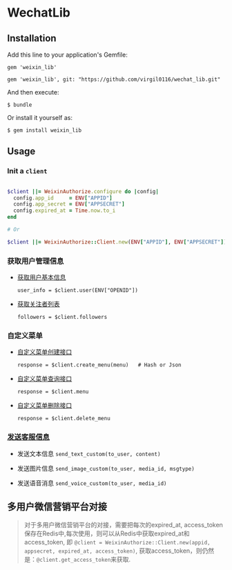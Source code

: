# WechatLib

## Installation

Add this line to your application's Gemfile:

  `gem 'weixin_lib'`
  
  `gem 'weixin_lib', git: "https://github.com/virgil0116/wechat_lib.git"`

And then execute:

  `$ bundle`

Or install it yourself as:

  `$ gem install weixin_lib`

## Usage

### Init a `client`

```ruby

$client ||= WeixinAuthorize.configure do |config|
  config.app_id     = ENV["APPID"]
  config.app_secret = ENV["APPSECRET"]
  config.expired_at = Time.now.to_i
end

# Or

$client ||= WeixinAuthorize::Client.new(ENV["APPID"], ENV["APPSECRET"])

```

### 获取用户管理信息

* [获取用户基本信息](https://mp.weixin.qq.com/wiki?t=resource/res_main&id=mp1421140839)

  `user_info = $client.user(ENV["OPENID"])`

* [获取关注者列表](https://mp.weixin.qq.com/wiki?t=resource/res_main&id=mp1421140840)

  `followers = $client.followers`

### 自定义菜单

* [自定义菜单创建接口](https://mp.weixin.qq.com/wiki?t=resource/res_main&id=mp1421141013)

  `response = $client.create_menu(menu)   # Hash or Json`

* [自定义菜单查询接口](https://mp.weixin.qq.com/wiki?t=resource/res_main&id=mp1421141014)

  `response = $client.menu`

* [自定义菜单删除接口](https://mp.weixin.qq.com/wiki?t=resource/res_main&id=mp1421141015)

  `response = $client.delete_menu`

### [发送客服信息](https://mp.weixin.qq.com/wiki?t=resource/res_main&id=mp1421140547)

* 发送文本信息
  `send_text_custom(to_user, content)`

* 发送图片信息
 `send_image_custom(to_user, media_id, msgtype)`

* 发送语音消息
  `send_voice_custom(to_user, media_id)`
  
  

## 多用户微信营销平台对接

> 对于多用户微信营销平台的对接，需要把每次的expired_at, access_token保存在Redis中,每次使用，则可以从Redis中获取expired_at和access_token, 即 `@client = WeixinAuthorize::Client.new(appid, appsecret, expired_at, access_token)`, 获取access_token，则仍然是：`@client.get_access_token`来获取.

  
  
  
  
  
  
  
  
  
  

